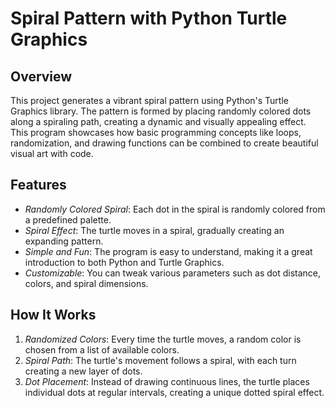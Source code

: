 # Spiral Pattern with Python Turtle Graphics

## Overview

This project generates a vibrant spiral pattern using Python's Turtle Graphics library.
The pattern is formed by placing randomly colored dots along a spiraling path, creating a dynamic and visually appealing effect.
This program showcases how basic programming concepts like loops, randomization, and drawing functions can be combined to create beautiful visual art with code.

## Features

- *Randomly Colored Spiral*: Each dot in the spiral is randomly colored from a predefined palette.
- *Spiral Effect*: The turtle moves in a spiral, gradually creating an expanding pattern.
- *Simple and Fun*: The program is easy to understand, making it a great introduction to both Python and Turtle Graphics.
- *Customizable*: You can tweak various parameters such as dot distance, colors, and spiral dimensions.

## How It Works

1. *Randomized Colors*: Every time the turtle moves, a random color is chosen from a list of available colors.
2. *Spiral Path*: The turtle's movement follows a spiral, with each turn creating a new layer of dots.
3. *Dot Placement*: Instead of drawing continuous lines, the turtle places individual dots at regular intervals, creating a unique dotted spiral effect.



